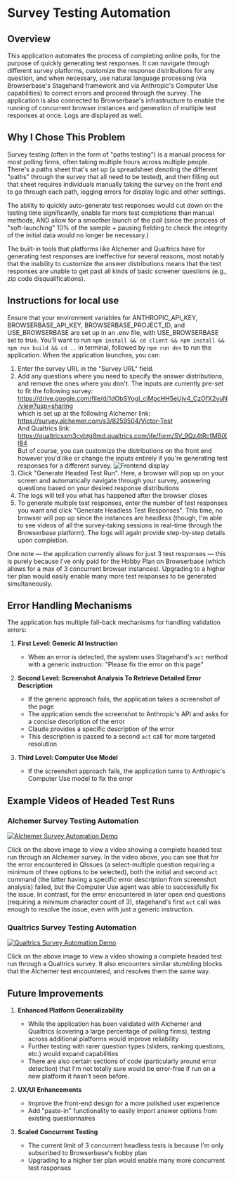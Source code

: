 # Survey Testing Automation

## Overview

This application automates the process of completing online polls, for the purpose of quickly generating test responses. It can navigate through different survey platforms, customize the response distributions for any question, and when necessary, use natural language processing (via Browserbase's Stagehand framework and via Anthropic's Computer Use capabilities) to correct errors and proceed through the survey. The application is also connected to Browserbase's infrastructure to enable the running of concurrent browser instances and generation of multiple test responses at once. Logs are displayed as well.


## Why I Chose This Problem

Survey testing (often in the form of "paths testing") is a manual process for most polling firms, often taking multiple hours across multiple people. There's a paths sheet that's set up (a spreadsheet denoting the different "paths" through the survey that all need to be tested), and then filling out that sheet requires individuals manually taking the survey on the front end to go through each path, logging errors for display logic and other settings.

The ability to quickly auto-generate test responses would cut down on the testing time significantly, enable far more test completions than manual methods, AND allow for a smoother launch of the poll (since the process of "soft-launching" 10% of the sample + pausing fielding to check the integrity of the initial data would no longer be necessary.)

The built-in tools that platforms like Alchemer and Qualtrics have for generating test responses are ineffective for several reasons, most notably that the inability to customize the answer distributions means that the test responses are unable to get past all kinds of basic screener questions (e.g., zip code disqualifications).

## Instructions for local use

Ensure that your environment variables for ANTHROPIC_API_KEY, BROWSERBASE_API_KEY, BROWSERBASE_PROJECT_ID, and USE_BROWSERBASE are set up in an .env file, with USE_BROWSERBASE set to true. You'll want to run `npm install && cd client && npm install && npm run build && cd ..` in terminal, followed by `npm run dev` to run the application. When the application launches, you can:

1. Enter the survey URL in the "Survey URL" field.
2. Add any questions where you need to specify the answer distributions, and remove the ones where you don't. The inputs are currently pre-set to fit the following survey: https://drive.google.com/file/d/1dObSYogI_cjMpcHH5eUjv4_CzOfX2vuN/view?usp=sharing <br>which is set up at the following Alchemer link: https://survey.alchemer.com/s3/8259504/Victor-Test <br>And Qualtrics link: https://qualtricsxm3cybtg8md.qualtrics.com/jfe/form/SV_9Qz4tRcfMBiXlB4
<br>But of course, you can customize the distributions on the front end however you'd like or change the inputs entirely if you're generating test responses for a different survey.
![Frontend display](images/frontend-screenshot.png)
3. Click "Generate Headed Test Run". Here, a browser will pop up on your screen and automatically navigate through your survey, answering questions based on your desired response distributions
4. The logs will tell you what has happened after the browser closes
5. To generate multiple test responses, enter the number of test responses you want and click "Generate Headless Test Responses". This time, no browser will pop up since the instances are headless (though, I'm able to see videos of all the survey-taking sessions in real-time through the Browserbase platform). The logs will again provide step-by-step details upon completion.

One note — the application currently allows for just 3 test responses — this is purely because I've only paid for the Hobby Plan on Browserbase (which allows for a max of 3 concurrent browser instances). Upgrading to a higher tier plan would easily enable many more test responses to be generated simultaneously.


## Error Handling Mechanisms

The application has multiple fall-back mechanisms for handling validation errors:

1. **First Level: Generic AI Instruction**
   - When an error is detected, the system uses Stagehand's `act` method with a generic instruction: "Please fix the error on this page"

2. **Second Level: Screenshot Analysis To Retrieve Detailed Error Description**
   - If the generic approach fails, the application takes a screenshot of the page
   - The application sends the screenshot to Anthropic's API and asks for a concise description of the error
   - Claude provides a specific description of the error
   - This description is passed to a second `act` call for more targeted resolution

3. **Third Level: Computer Use Model**
   - If the screenshot approach fails, the application turns to Anthropic's Computer Use model to fix the error

## Example Videos of Headed Test Runs

### Alchemer Survey Testing Automation

[![Alchemer Survey Automation Demo](images/alchemer-thumbnail.png)](https://drive.google.com/file/d/1tj2D8ISrI3e3dB_bFOXJlXwDqNK8-NVk/view?usp=sharing)

Click on the above image to view a video showing a complete headed test run through an Alchemer survey. In the video above, you can see that for the error encountered in QIssues (a select-multiple question requiring a minimum of three options to be selected), both the initial and second `act` command (the latter having a specific error description from screenshot analysis) failed, but the Computer Use agent was able to successfully fix the issue. In contrast, for the error encountered in later open end questions (requiring a minimum character count of 3), stagehand's first `act` call was enough to resolve the issue, even with just a generic instruction.

### Qualtrics Survey Testing Automation

[![Qualtrics Survey Automation Demo](images/qualtrics-thumbnail.png)](https://drive.google.com/file/d/1wSq8YxHaDt9rTQ3vOGq0o7nzbA2BeHcs/view?usp=sharing)

Click on the above image to view a video showing a complete headed test run through a Qualtrics survey. It also encounters similar stumbling blocks that the Alchemer test encountered, and resolves them the same way.


## Future Improvements

1. **Enhanced Platform Generalizability**
   - While the application has been validated with Alchemer and Qualtrics (covering a large percentage of polling firms), testing across additional platforms would improve reliability
   - Further testing with rarer question types (sliders, ranking questions, etc.) would expand capabilities
   -  There are also certain sections of code (particularly around error detection) that I'm not totally sure would be error-free if run on a new platform it hasn't seen before.

2. **UX/UI Enhancements**
   - Improve the front-end design for a more polished user experience
   - Add "paste-in" functionality to easily import answer options from existing questionnaires

3. **Scaled Concurrent Testing**
   - The current limit of 3 concurrent headless tests is because I'm only subscribed to Browserbase's hobby plan
   - Upgrading to a higher tier plan would enable many more concurrent test responses

